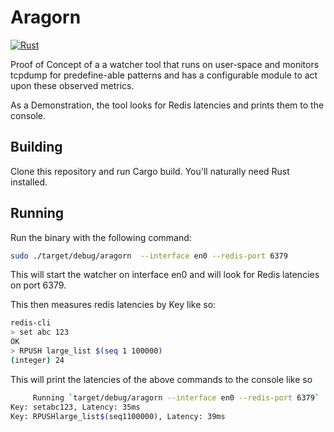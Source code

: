 # Aragorn

[![Rust](https://github.com/sudarshan-reddy/aragorn/actions/workflows/rust.yml/badge.svg)](https://github.com/sudarshan-reddy/aragorn/actions/workflows/rust.yml)

Proof of Concept of a a watcher tool that runs on user-space 
and monitors tcpdump for predefine-able patterns and has a 
configurable module to act upon these observed metrics.

As a Demonstration, the tool looks for Redis latencies and prints them to the console.

## Building 

Clone this repository and run Cargo build. You'll naturally need Rust installed.

## Running

Run the binary with the following command:

```bash
sudo ./target/debug/aragorn  --interface en0 --redis-port 6379
```

This will start the watcher on interface en0 and will look for Redis latencies on port 6379.

This then measures redis latencies by Key like so:

```bash
redis-cli
> set abc 123
OK
> RPUSH large_list $(seq 1 100000)
(integer) 24
```

This will print the latencies of the above commands to the console like so
```bash
     Running `target/debug/aragorn --interface en0 --redis-port 6379`
Key: setabc123, Latency: 35ms
Key: RPUSHlarge_list$(seq1100000), Latency: 39ms
````
